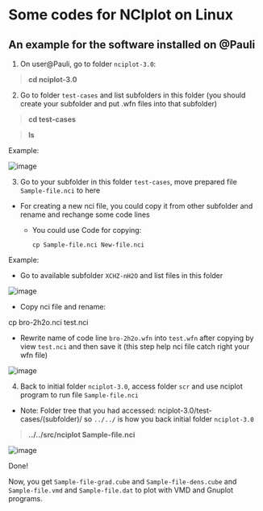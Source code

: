 # Some codes for NCIplot on Linux

## An example for the software installed on @Pauli

1. On user@Pauli, go to folder `nciplot-3.0`:

> **cd nciplot-3.0**

2. Go to folder `test-cases` and list subfolders in this folder (you should create your subfolder and put .wfn files into that subfolder)

> **cd test-cases**

> **ls**

Example:

![image](https://user-images.githubusercontent.com/69685019/165224134-04286a8b-e700-4491-ba7f-b90dd33ec6cc.png)

3. Go to your subfolder in this folder `test-cases`, move prepared file `Sample-file.nci` to here

* For creating a new nci file, you could copy it from other subfolder and rename and rechange some code lines<br>
    
    * You could use Code for copying:

          cp Sample-file.nci New-file.nci 

Example: 

* Go to available subfolder `XCHZ-nH2O` and list files in this folder

![image](https://user-images.githubusercontent.com/69685019/165229835-deac90a0-5eac-4529-b5f6-9382f98286a3.png)

* Copy nci file and rename:

cp bro-2h2o.nci test.nci

* Rewrite name of code line `bro-2h2o.wfn` into `test.wfn` after copying by view `test.nci` and then save it (this step help nci file catch right your wfn file)

![image](https://user-images.githubusercontent.com/69685019/165256043-2d159ab1-b8c2-47df-b13d-26aa38033a4e.png)

4. Back to initial folder `nciplot-3.0`, access folder `scr` and use nciplot program to run file `Sample-file.nci`

* Note: Folder tree that you had accessed: nciplot-3.0/test-cases/(subfolder)/ so `../../` is how you back initial folder `nciplot-3.0`

> **../../src/nciplot Sample-file.nci**

![image](https://user-images.githubusercontent.com/69685019/165256748-48336d6c-8eef-4514-87bc-7b79ef57b62a.png)

Done!

Now, you get `Sample-file-grad.cube` and `Sample-file-dens.cube` and `Sample-file.vmd` and `Sample-file.dat` to plot with VMD and Gnuplot programs. 

